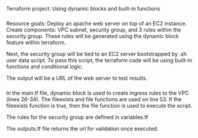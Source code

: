 Terraform project: Using dynamic blocks and built-in functions

###
Resource goals: Deploy an apache web server on top of an EC2 instance. Create components: VPC subnet, security group, and 3 rules within the security group. These rules will be generated using the dynamic block feature within terraform.

Next, the security group will be tied to an EC2 server bootstrapped by .sh user data script. To pass this script, the terraform code will be using built-in functions and conditional logic.

The output will be a URL of the web server to test results.
###

In the main.tf file, dynamic block is used to create ingress rules to the VPC (lines 26-34). The fileexists and file functions are used on line 53. If the fileexists function is true, then the file function is used to execute the script.

The rules for the security group are defined in variables.tf

The outputs.tf file returns the url for validation once executed.
